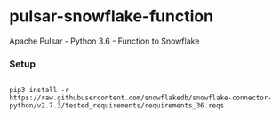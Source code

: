 # pulsar-snowflake-function
Apache Pulsar - Python 3.6 - Function to Snowflake

### Setup

````

pip3 install -r https://raw.githubusercontent.com/snowflakedb/snowflake-connector-python/v2.7.3/tested_requirements/requirements_36.reqs

````
